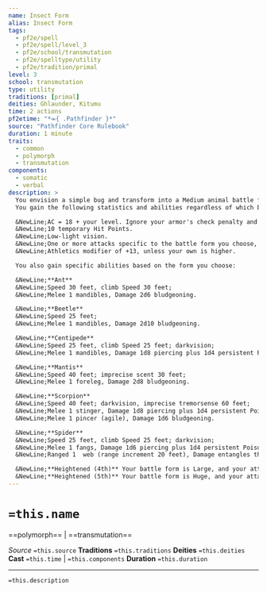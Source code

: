 ```yaml
---
name: Insect Form
alias: Insect Form
tags:
  - pf2e/spell
  - pf2e/spell/level_3
  - pf2e/school/transmutation
  - pf2e/spelltype/utility
  - pf2e/tradition/primal
level: 3
school: transmutation
type: utility
traditions: [primal]
deities: Ghlaunder, Kitumu
time: 2 actions
pf2etime: "*⬺{ .Pathfinder }*"
source: "Pathfinder Core Rulebook"
duration: 1 minute
traits:
  - common
  - polymorph
  - transmutation
components:
  - somatic
  - verbal
description: >
  You envision a simple bug and transform into a Medium animal battle form. When you cast this spell, choose ant, beetle, centipede, mantis, scorpion, or spider. You can decide the specific type of animal (such as such as a ladybug or scarab for beetle), but this has no effect on the form's Size or statistics. While in this form, you gain the animal trait. You can Dismiss this spell.
  You gain the following statistics and abilities regardless of which battle form you choose:

  &NewLine;AC = 18 + your level. Ignore your armor's check penalty and Speed reduction.
  &NewLine;10 temporary Hit Points.
  &NewLine;Low-light vision.
  &NewLine;One or more attacks specific to the battle form you choose, which are the only attacks you can Strike with. You're trained with them. Your attack modifier is +13, and your damage bonus is +2. These attacks are Strength based (for the purpose of the [[Enfeebled]] condition). If your unarmed attack modifier is higher, you can use it instead.
  &NewLine;Athletics modifier of +13, unless your own is higher.

  You also gain specific abilities based on the form you choose:

  &NewLine;**Ant**
  &NewLine;Speed 30 feet, climb Speed 30 feet;
  &NewLine;Melee 1 mandibles, Damage 2d6 bludgeoning.

  &NewLine;**Beetle**
  &NewLine;Speed 25 feet;
  &NewLine;Melee 1 mandibles, Damage 2d10 bludgeoning.

  &NewLine;**Centipede**
  &NewLine;Speed 25 feet, climb Speed 25 feet; darkvision;
  &NewLine;Melee 1 mandibles, Damage 1d8 piercing plus 1d4 persistent Poison damage.

  &NewLine;**Mantis**
  &NewLine;Speed 40 feet; imprecise scent 30 feet;
  &NewLine;Melee 1 foreleg, Damage 2d8 bludgeoning.

  &NewLine;**Scorpion**
  &NewLine;Speed 40 feet; darkvision, imprecise tremorsense 60 feet;
  &NewLine;Melee 1 stinger, Damage 1d8 piercing plus 1d4 persistent Poison damage;
  &NewLine;Melee 1 pincer (agile), Damage 1d6 bludgeoning.

  &NewLine;**Spider**
  &NewLine;Speed 25 feet, climb Speed 25 feet; darkvision;
  &NewLine;Melee 1 fangs, Damage 1d6 piercing plus 1d4 persistent Poison damage;
  &NewLine;Ranged 1  web (range increment 20 feet), Damage entangles the target for 1 round.

  &NewLine;**Heightened (4th)** Your battle form is Large, and your attacks have 10-foot reach. You must have enough space to expand into or the spell is lost. You instead gain 15 temporary HP, attack modifier +16, damage bonus +6, and Athletics +16.
  &NewLine;**Heightened (5th)** Your battle form is Huge, and your attacks have 15-foot reach. You must have enough space to expand into or the spell is lost. You instead gain 20 temporary HP, attack modifier +18, damage bonus +2 and double damage dice (including [[Persistent Damage]]), and Athletics +20.
---
```

# `=this.name`
==polymorph== | ==transmutation==

*Source* `=this.source`
**Traditions** `=this.traditions`
**Deities** `=this.deities`
**Cast** `=this.time` | `=this.components`
**Duration** `=this.duration`

***
`=this.description`